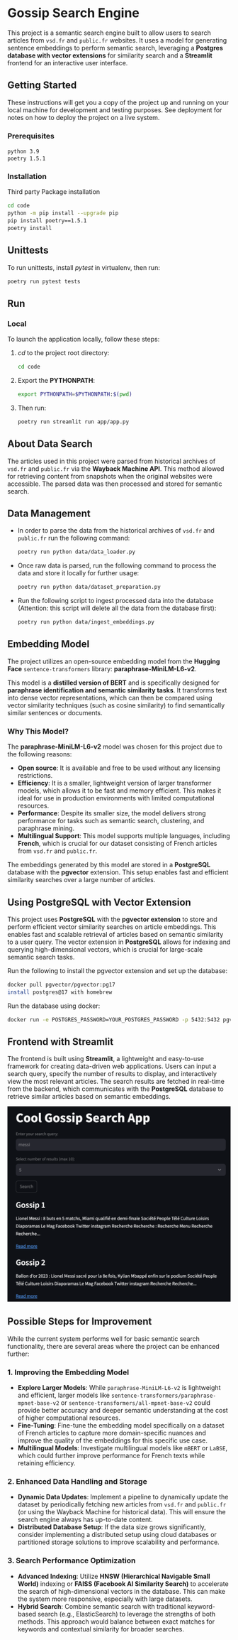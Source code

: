 # Gossip Search Engine

This project is a semantic search engine built to allow users to search articles
from `vsd.fr` and `public.fr` websites. It uses a model for generating sentence embeddings to perform
semantic search, leveraging a **Postgres database with vector extensions** for
similarity search and a **Streamlit** frontend for an interactive user interface.

## Getting Started

These instructions will get you a copy of the project up and running on your local machine for development and testing
purposes. See deployment for notes on how to deploy the project on a live system.

### Prerequisites

```
python 3.9
poetry 1.5.1
```

### Installation

Third party Package installation

```bash
cd code
python -m pip install --upgrade pip
pip install poetry==1.5.1
poetry install
```

## Unittests

To run unittests, install _pytest_ in virtualenv, then run:

```bash
poetry run pytest tests
```

## Run

### Local

To launch the application locally, follow these steps:

1. _cd_ to the project root directory:

   ```bash
   cd code
   ```

2. Export the **PYTHONPATH**:

   ```bash
   export PYTHONPATH=$PYTHONPATH:$(pwd)
   ```

3. Then run:

   ```bash
   poetry run streamlit run app/app.py 
   ```

## About Data Search

The articles used in this project were parsed from historical archives of `vsd.fr` and `public.fr` via the
**Wayback Machine API**. This method allowed for retrieving content from snapshots when the original websites
were accessible. The parsed data was then processed and stored for semantic search.

## Data Management

- In order to parse the data from the historical archives of `vsd.fr` and `public.fr` run the following command:
    ```bash 
    poetry run python data/data_loader.py
    ```
- Once raw data is parsed, run the following command to process the data and store it locally for further usage:
    ```bash
    poetry run python data/dataset_preparation.py
    ```
- Run the following script to ingest processed data into the database (Attention: this script will delete all the data
  from the database first):
    ```bash
    poetry run python data/ingest_embeddings.py
    ```

## Embedding Model

The project utilizes an open-source embedding model from the **Hugging Face** `sentence-transformers` library: **paraphrase-MiniLM-L6-v2**.

This model is a **distilled version of BERT** and is specifically designed for **paraphrase identification and semantic
similarity tasks**. It transforms text into dense vector representations, which can then be compared using vector
similarity techniques (such as cosine similarity) to find semantically similar sentences or documents.

### Why This Model?

The **paraphrase-MiniLM-L6-v2** model was chosen for this project due to the following reasons:

- **Open source**: It is available and free to be used without any licensing restrictions.
- **Efficiency**: It is a smaller, lightweight version of larger transformer models, which allows it to be fast and
  memory efficient. This makes it ideal for use in production environments with limited computational resources.
- **Performance**: Despite its smaller size, the model delivers strong performance for tasks such as semantic search,
  clustering, and paraphrase mining.
- **Multilingual Support**: This model supports multiple languages, including **French**, which is crucial for our
  dataset consisting of French articles from `vsd.fr` and `public.fr`.

The embeddings generated by this model are stored in a **PostgreSQL** database with the **pgvector** extension. This
setup enables fast and efficient similarity searches over a large number of articles.

## Using PostgreSQL with Vector Extension

This project uses **PostgreSQL** with the **pgvector extension** to store and perform efficient vector similarity
searches on article embeddings. This enables fast and scalable retrieval of articles based on semantic
similarity to a user query. The vector extension in **PostgreSQL** allows for indexing and querying high-dimensional
vectors, which is crucial for large-scale semantic search tasks.

Run the following to install the pgvector extension and set up the database:

```bash
docker pull pgvector/pgvector:pg17
install postgres@17 with homebrew
```

Run the database using docker:

```bash
docker run -e POSTGRES_PASSWORD=YOUR_POSTGRES_PASSWORD -p 5432:5432 pgvector/pgvector:pg17
```

## Frontend with Streamlit

The frontend is built using **Streamlit**, a lightweight and easy-to-use framework for creating data-driven web
applications. Users can input a search query, specify the number of results to display, and interactively view
the most relevant articles. The search results are fetched in real-time from the backend, which communicates
with the **PostgreSQL** database to retrieve similar articles based on semantic embeddings.

![image](assets/app_preview.png)

## Possible Steps for Improvement

While the current system performs well for basic semantic search functionality, there are several areas where the
project can be enhanced further:

### 1. **Improving the Embedding Model**

- **Explore Larger Models**: While `paraphrase-MiniLM-L6-v2` is lightweight and efficient, larger models
  like `sentence-transformers/paraphrase-mpnet-base-v2` or `sentence-transformers/all-mpnet-base-v2` could provide
  better accuracy and deeper semantic understanding at the cost of higher computational resources.
- **Fine-Tuning**: Fine-tune the embedding model specifically on a dataset of French articles to capture more
  domain-specific nuances and improve the quality of the embeddings for this specific use case.
- **Multilingual Models**: Investigate multilingual models like `mBERT` or `LaBSE`, which could further improve
  performance for French texts while retaining efficiency.

### 2. **Enhanced Data Handling and Storage**

- **Dynamic Data Updates**: Implement a pipeline to dynamically update the dataset by periodically fetching new articles
  from `vsd.fr` and `public.fr` (or using the Wayback Machine for historical data). This will ensure the search engine
  always has up-to-date content.
- **Distributed Database Setup**: If the data size grows significantly, consider implementing a distributed setup using
  cloud databases or partitioned storage solutions to improve scalability and performance.

### 3. **Search Performance Optimization**

- **Advanced Indexing**: Utilize **HNSW (Hierarchical Navigable Small World)** indexing or **FAISS (Facebook AI
  Similarity Search)** to accelerate the search of high-dimensional vectors in the database. This can make the system
  more responsive, especially with large datasets.
- **Hybrid Search**: Combine semantic search with traditional keyword-based search (e.g., ElasticSearch) to leverage the
  strengths of both methods. This approach would balance between exact matches for keywords and contextual similarity
  for broader searches.
